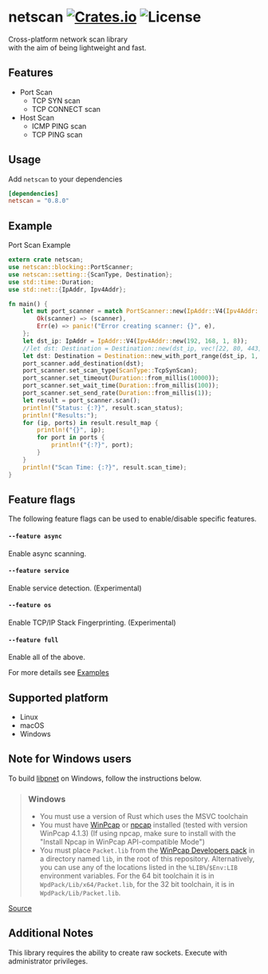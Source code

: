 [crates-badge]: https://img.shields.io/crates/v/netscan.svg
[crates-url]: https://crates.io/crates/netscan
[license-badge]: https://img.shields.io/crates/l/netscan.svg
[examples-url]: https://github.com/shellrow/netscan/tree/main/examples

# netscan [![Crates.io][crates-badge]][crates-url] ![License][license-badge]
Cross-platform network scan library  
with the aim of being lightweight and fast. 

## Features
- Port Scan
    - TCP SYN scan
    - TCP CONNECT scan
- Host Scan
    - ICMP PING scan
    - TCP PING scan

## Usage
Add `netscan` to your dependencies  
```toml:Cargo.toml
[dependencies]
netscan = "0.8.0"
```

## Example
Port Scan Example
```rust
extern crate netscan;
use netscan::blocking::PortScanner;
use netscan::setting::{ScanType, Destination};
use std::time::Duration;
use std::net::{IpAddr, Ipv4Addr};

fn main() {
    let mut port_scanner = match PortScanner::new(IpAddr::V4(Ipv4Addr::new(192, 168, 1, 4))) {
        Ok(scanner) => (scanner),
        Err(e) => panic!("Error creating scanner: {}", e),
    };
    let dst_ip: IpAddr = IpAddr::V4(Ipv4Addr::new(192, 168, 1, 8));
    //let dst: Destination = Destination::new(dst_ip, vec![22, 80, 443]);
    let dst: Destination = Destination::new_with_port_range(dst_ip, 1, 1000);
    port_scanner.add_destination(dst);
    port_scanner.set_scan_type(ScanType::TcpSynScan);
    port_scanner.set_timeout(Duration::from_millis(10000));
    port_scanner.set_wait_time(Duration::from_millis(100));
    port_scanner.set_send_rate(Duration::from_millis(1));
    let result = port_scanner.scan();
    println!("Status: {:?}", result.scan_status);
    println!("Results:");
    for (ip, ports) in result.result_map {
        println!("{}", ip);
        for port in ports {
            println!("{:?}", port);
        }
    }
    println!("Scan Time: {:?}", result.scan_time);
}
```

## Feature flags
The following feature flags can be used to enable/disable specific features.
#### `--feature async`
Enable async scanning.  
#### `--feature service`
Enable service detection. (Experimental)      
#### `--feature os`
Enable TCP/IP Stack Fingerprinting. (Experimental)  
#### `--feature full`
Enable all of the above.

For more details see [Examples][examples-url]

## Supported platform
- Linux
- macOS
- Windows

## Note for Windows users
To build [libpnet](https://github.com/libpnet/libpnet) on Windows, follow the instructions below.
> ### Windows
> * You must use a version of Rust which uses the MSVC toolchain
> * You must have [WinPcap](https://www.winpcap.org/) or [npcap](https://nmap.org/npcap/) installed
>   (tested with version WinPcap 4.1.3) (If using npcap, make sure to install with the "Install Npcap in WinPcap API-compatible Mode")
> * You must place `Packet.lib` from the [WinPcap Developers pack](https://www.winpcap.org/devel.htm)
>   in a directory named `lib`, in the root of this repository. Alternatively, you can use any of the
>   locations listed in the `%LIB%`/`$Env:LIB` environment variables. For the 64 bit toolchain it is
>   in `WpdPack/Lib/x64/Packet.lib`, for the 32 bit toolchain, it is in `WpdPack/Lib/Packet.lib`.

[Source](https://github.com/libpnet/libpnet/blob/master/README.md#windows "libpnet#windows")

## Additional Notes
This library requires the ability to create raw sockets.  Execute with administrator privileges.  
